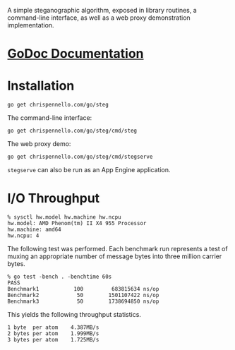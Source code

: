 A simple steganographic algorithm, exposed in library routines, a
command-line interface, as well as a web proxy demonstration
implementation.

# [GoDoc Documentation](https://godoc.org/chrispennello.com/go/steg)

# Installation
    go get chrispennello.com/go/steg

The command-line interface:

    go get chrispennello.com/go/steg/cmd/steg

The web proxy demo:

    go get chrispennello.com/go/steg/cmd/stegserve

`stegserve` can also be run as an App Engine application.

# I/O Throughput
    % sysctl hw.model hw.machine hw.ncpu
    hw.model: AMD Phenom(tm) II X4 955 Processor
    hw.machine: amd64
    hw.ncpu: 4

The following test was performed.  Each benchmark run represents a test
of muxing an appropriate number of message bytes into three million
carrier bytes.

    % go test -bench . -benchtime 60s
    PASS
    Benchmark1           100         683815634 ns/op
    Benchmark2            50        1501107422 ns/op
    Benchmark3            50        1738694850 ns/op

This yields the following throughput statistics.

    1 byte  per atom    4.387MB/s
    2 bytes per atom    1.999MB/s
    3 bytes per atom    1.725MB/s
